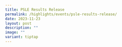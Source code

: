```yaml
---
title: PSLE Results Release
permalink: /highlights/events/psle-results-release/
date: 2023-11-23
layout: post
description: ""
image: ""
variant: tiptap
---
```

